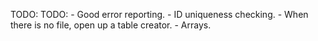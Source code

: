 TODO:
    TODO:
        - Good error reporting.
        - ID uniqueness checking.
        - When there is no file, open up a table creator.
        - Arrays.
